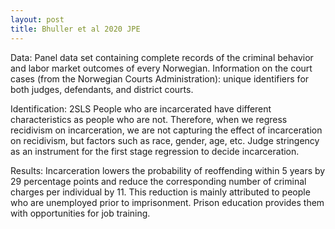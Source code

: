 ```yaml
---
layout: post
title: Bhuller et al 2020 JPE
---
```





Data:
  Panel data set containing complete records of the criminal behavior and labor market outcomes of every Norwegian.
  Information on the court cases (from the Norwegian Courts Administration): unique identifiers for both judges, defendants, and district courts.

Identification:
  2SLS
  People who are incarcerated have different characteristics as people who are not. Therefore, when we regress recidivism on incarceration, we are not capturing the effect of incarceration on recidivism, but factors such as race, gender, age, etc.
  Judge stringency as an instrument for the first stage regression to decide incarceration.

Results:
  Incarceration lowers the probability of reoffending within 5 years by 29 percentage points and reduce the corresponding number of criminal charges per individual by 11.
  This reduction is mainly attributed to people who are unemployed prior to imprisonment. Prison education provides them with opportunities for job training.
